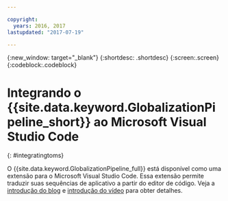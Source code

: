 ```yaml
---

copyright:
  years: 2016, 2017
lastupdated: "2017-07-19"

---
```


{:new_window: target="_blank"}
{:shortdesc: .shortdesc}
{:screen:.screen}
{:codeblock:.codeblock}

# Integrando o {{site.data.keyword.GlobalizationPipeline_short}} ao Microsoft Visual Studio Code
{: #integratingtoms}


O {{site.data.keyword.GlobalizationPipeline_full}} está disponível como uma extensão para o Microsoft Visual Studio Code. Essa extensão permite traduzir suas sequências de aplicativo a partir do editor de código. Veja a [introdução do blog](https://developer.ibm.com/bluemix/2016/08/31/ibm-globalization-pipeline-and-microsoft-visual-studio-code/) e [introdução do vídeo](https://www.youtube.com/watch?v=fUfmnx2KqyU) para obter detalhes.
